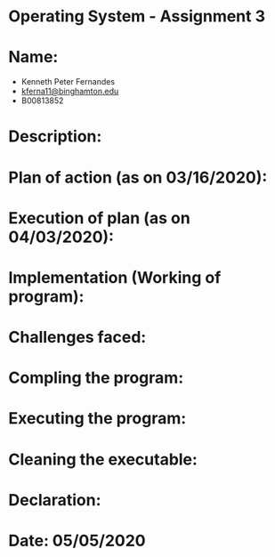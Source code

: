 # Operating System - Assignment 3

# Name:
- Kenneth Peter Fernandes
- <kferna11@binghamton.edu>
- B00813852

# Description:


# Plan of action (as on 03/16/2020):


# Execution of plan (as on 04/03/2020):


# Implementation (Working of program):


# Challenges faced:

# Compling the program:

# Executing the program:


# Cleaning the executable:

# Declaration:


# Date: 05/05/2020
